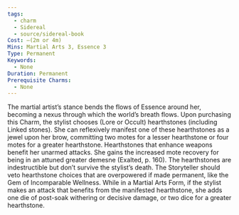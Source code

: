 ```yaml
---
tags:
  - charm
  - Sidereal
  - source/sidereal-book
Cost: —(2m or 4m)
Mins: Martial Arts 3, Essence 3
Type: Permanent
Keywords:
  - None
Duration: Permanent
Prerequisite Charms:
  - None
---
```

The martial artist’s stance bends the flows of Essence around her, becoming a nexus through which the world’s breath flows. Upon purchasing this Charm, the stylist chooses (Lore or Occult) hearthstones (including Linked stones). She can reflexively manifest one of these hearthstones as a jewel upon her brow, committing two motes for a lesser hearthstone or four motes for a greater hearthstone. Hearthstones that enhance weapons benefit her unarmed attacks. She gains the increased mote recovery for being in an attuned greater demesne (Exalted, p. 160). The hearthstones are indestructible but don’t survive the stylist’s death. The Storyteller should veto hearthstone choices that are overpowered if made permanent, like the Gem of Incomparable Wellness. While in a Martial Arts Form, if the stylist makes an attack that benefits from the manifested hearthstone, she adds one die of post-soak withering or decisive damage, or two dice for a greater hearthstone.